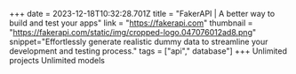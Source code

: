 +++
date = 2023-12-18T10:32:28.701Z
title = "FakerAPI | A better way to build and test your apps"
link = "https://fakerapi.com"
thumbnail = "https://fakerapi.com/static/img/cropped-logo.047076012ad8.png"
snippet="Effortlessly generate realistic dummy data to streamline your development and testing process."
tags = ["api"," database"]
+++
Unlimited projects
Unlimited models
